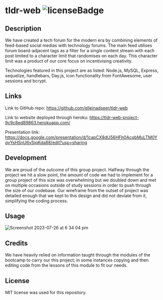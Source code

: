 # tldr-web ![licenseBadge](https://img.shields.io/badge/license-MIT-blue.svg)

## Description

We have created a tech forum for the modern era by combining elements of feed-based social medias with technology forums.
The main feed utilises forum board-adjacent tags as a filter for a single content stream with each post limited to a character limit that randomises on each day. This character limit was a product of our core focus on incentivising creativity. 

Technologies featured in this project are as listed: Node.js, MySQL, Express, sequelize, handlebars, Day.js, icon functionality from FontAwesome, user sessions and bcrypt. 

## Links

Link to GitHub repo: 
https://github.com/elleinadseer/tldr-web

Link to website deployed through heroku:
https://tldr-web-project-9c9c8ed89863.herokuapp.com/

Presentation link:
https://docs.google.com/presentation/d/1capCX8dU56HFh0AcqbMuLTM0YqvYsHSnU6vSjpKda88/edit?usp=sharing

## Development

We are proud of the outcome of this group project. Halfway through the project we hit a slow point, the amount of code we had to implement for a group project of this size was overwhelming but we doubled down and met on multiple occasions outside of study sessions in order to push through the size of our codebase. Our wireframe from the outset of project was detailed enough that we kept to this design and did not deviate from it, simplifying the coding process.

## Usage
![Screenshot 2023-07-26 at 6 34 04 pm](https://github.com/elleinadseer/tldr-web/assets/126515415/e21256ea-253d-4f4f-9cb8-186700886cb2)

## Credits

We have heavily relied on information taught through the modules of the bootcamp to carry our this project; in some instances copying and then editing code from the lessons of this module to fit our needs. 

## License

MIT license was used for this repository. 
